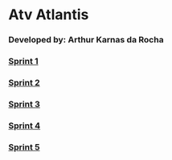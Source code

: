 # Atv Atlantis
### Developed by: Arthur Karnas da Rocha

### [Sprint 1](https://github.com/Karnas01/Atv-Atlantis/tree/AtvI)<br/>
### [Sprint 2](https://github.com/Karnas01/Atv-Atlantis/tree/AtvII)<br/>
### [Sprint 3](https://github.com/Karnas01/Atv-Atlantis/tree/AtvIII)<br/>
### [Sprint 4](https://github.com/Karnas01/Atv-Atlantis/tree/AtvIV)<br/>
### [Sprint 5](https://github.com/Karnas01/Atv-Atlantis/tree/AtvV)<br/>
